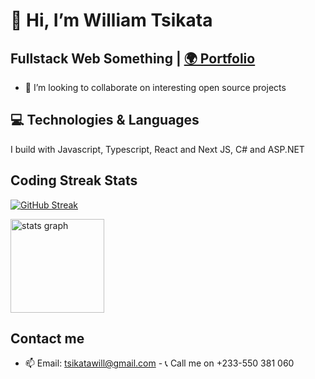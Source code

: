 # 👋 Hi, I’m William Tsikata

## Fullstack Web Something | <a target="_blank" rel="noopener noreferrer" href="https://williamtsikata.com/"> 🌍 Portfolio </a>

- 💞️ I’m looking to collaborate on interesting open source projects


## 💻 Technologies & Languages
I build with Javascript, Typescript, React and Next JS, C# and ASP.NET

## Coding Streak Stats
[![GitHub Streak](https://streak-stats.demolab.com/?user=tsikatawill&theme=dark)](https://git.io/streak-stats)

<img src="https://github-readme-stats.vercel.app/api?username=tsikatawill&hide_title=false&hide_rank=false&show_icons=true&include_all_commits=false&count_private=true&disable_animations=false&theme=default&locale=en&hide_border=false&order=1" height="150" alt="stats graph"  />


## Contact me
- 📫 Email: tsikatawill@gmail.com - 📞 Call me on +233-550 381 060

<!---
tsikatawill/tsikatawill is a ✨ special ✨ repository because its `README.md` (this file) appears on your GitHub profile.
You can click the Preview link to take a look at your changes.
--->
